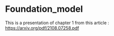 # Foundation_model
This is a presentation of chapter 1 from this article : https://arxiv.org/pdf/2108.07258.pdf
